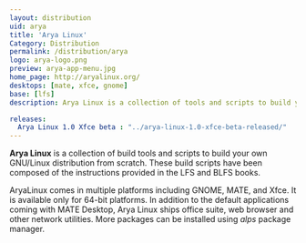 ```yaml
---
layout: distribution
uid: arya
title: 'Arya Linux'
Category: Distribution
permalink: /distribution/arya
logo: arya-logo.png
preview: arya-app-menu.jpg
home_page: http://aryalinux.org/
desktops: [mate, xfce, gnome]
base: [lfs]
description: Arya Linux is a collection of tools and scripts to build your own GNU/Linux distribution. It is composed from the instructions provided in LFS and BLFS.

releases:
  Arya Linux 1.0 Xfce beta : "../arya-linux-1.0-xfce-beta-released/"
---
```


**Arya Linux** is a collection of build tools and scripts to build your own GNU/Linux distribution from scratch. These build scripts have been composed of the instructions provided in the LFS 
and BLFS books.

AryaLinux comes in multiple platforms including GNOME, MATE, and Xfce. It is available only for 64-bit platforms. In addition to the default applications coming with MATE Desktop, Arya Linux ships office suite, web browser and other network utilities. More packages can be installed using *alps* package manager.